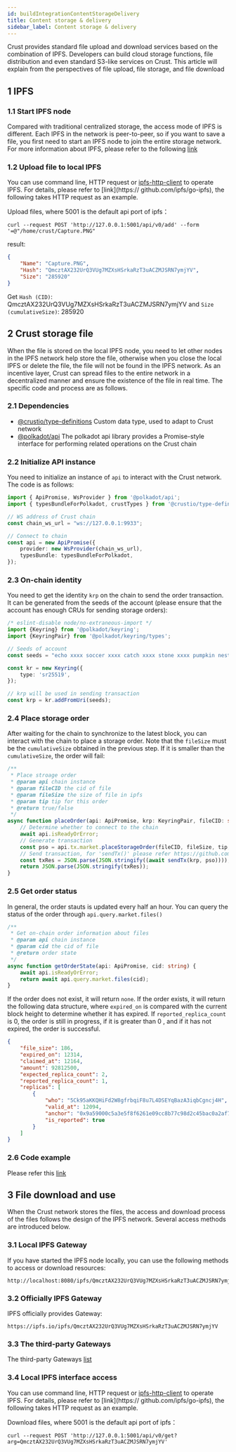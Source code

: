 ```yaml
---
id: buildIntegrationContentStorageDelivery
title: Content storage & delivery
sidebar_label: Content storage & delivery
---
```


Crust provides standard file upload and download services based on the combination of IPFS. Developers can build cloud storage functions, file distribution and even standard S3-like services on Crust. This article will explain from the perspectives of file upload, file storage, and file download

## 1 IPFS

### 1.1 Start IPFS node

Compared with traditional centralized storage, the access mode of IPFS is different. Each IPFS in the network is peer-to-peer, so if you want to save a file, you first need to start an IPFS node to join the entire storage network. For more information about IPFS, please refer to the following [link](https://github.com/ipfs/go-ipfs)

### 1.2 Upload file to local IPFS

You can use command line, HTTP request or [ipfs-http-client](https://www.npmjs.com/package/ipfs-http-client) to operate IPFS. For details, please refer to [link](https:// github.com/ipfs/go-ipfs), the following takes HTTP request as an example.

Upload files, where 5001 is the default api port of ipfs：
```shell
curl --request POST 'http://127.0.0.1:5001/api/v0/add' --form '=@"/home/crust/Capture.PNG"
```
result:
```json
{
    "Name": "Capture.PNG",
    "Hash": "QmcztAX232UrQ3VUg7MZXsHSrkaRzT3uACZMJSRN7ymjYV",
    "Size": "285920"
}
```
Get `Hash (CID)`: QmcztAX232UrQ3VUg7MZXsHSrkaRzT3uACZMJSRN7ymjYV and `Size (cumulativeSize)`: 285920

## 2 Crust storage file

When the file is stored on the local IPFS node, you need to let other nodes in the IPFS network help store the file, otherwise when you close the local IPFS or delete the file, the file will not be found in the IPFS network. As an incentive layer, Crust can spread files to the entire network in a decentralized manner and ensure the existence of the file in real time. The specific code and process are as follows.

### 2.1 Dependencies
- [@crustio/type-definitions](https://github.com/crustio/crust.js) Custom data type, used to adapt to Crust network
- [@polkadot/api](https://github.com/polkadot-js/api) The polkadot api library provides a Promise-style interface for performing related operations on the Crust chain

### 2.2 Initialize API instance

You need to initialize an instance of `api` to interact with the Crust network. The code is as follows:

```typescript
import { ApiPromise, WsProvider } from '@polkadot/api';
import { typesBundleForPolkadot, crustTypes } from '@crustio/type-definitions';

// WS address of Crust chain
const chain_ws_url = "ws://127.0.0.1:9933";

// Connect to chain
const api = new ApiPromise({
    provider: new WsProvider(chain_ws_url),
    typesBundle: typesBundleForPolkadot,
});
```

### 2.3 On-chain identity

You need to get the identity `krp` on the chain to send the order transaction. It can be generated from the seeds of the account (please ensure that the account has enough CRUs for sending storage orders):

```typescript
/* eslint-disable node/no-extraneous-import */
import {Keyring} from '@polkadot/keyring';
import {KeyringPair} from '@polkadot/keyring/types';

// Seeds of account
const seeds = "echo xxxx soccer xxxx catch xxxx stone xxxx pumpkin nest merge xxxx";

const kr = new Keyring({
    type: 'sr25519',
});

// krp will be used in sending transaction
const krp = kr.addFromUri(seeds);
```

### 2.4 Place storage order

After waiting for the chain to synchronize to the latest block, you can interact with the chain to place a storage order. Note that the `fileSize` must be the `cumulativeSize` obtained in the previous step. If it is smaller than the `cumulativeSize`, the order will fail:

```typescript
/**
 * Place stroage order
 * @param api chain instance
 * @param fileCID the cid of file
 * @param fileSize the size of file in ipfs
 * @param tip tip for this order
 * @return true/false
 */
async function placeOrder(api: ApiPromise, krp: KeyringPair, fileCID: string, fileSize: number, tip: number) {
    // Determine whether to connect to the chain
    await api.isReadyOrError;
    // Generate transaction
    const pso = api.tx.market.placeStorageOrder(fileCID, fileSize, tip, false);
    // Send transaction, for 'sendTx()' please refer https://github.com/crustio/crust-demo/blob/main/sample-store-demo/src/utils.ts
    const txRes = JSON.parse(JSON.stringify((await sendTx(krp, pso))));
    return JSON.parse(JSON.stringify(txRes));
}
```

### 2.5 Get order status

In general, the order stauts is updated every half an hour. You can query the status of the order through `api.query.market.files()`

```typescript
/**
 * Get on-chain order information about files
 * @param api chain instance
 * @param cid the cid of file
 * @return order state
 */
async function getOrderState(api: ApiPromise, cid: string) {
    await api.isReadyOrError;
    return await api.query.market.files(cid);
}
```

If the order does not exist, it will return `none`. If the order exists, it will return the following data structure, where `expired_on` is compared with the current block height to determine whether it has expired. If `reported_replica_count` is 0, the order is still in progress, if it is greater than 0 , and if it has not expired, the order is successful.

```json
{
	"file_size": 186,
	"expired_on": 12314,
	"claimed_at": 12164,
	"amount": 92812500,
	"expected_replica_count": 2,
	"reported_replica_count": 1,
	"replicas": [
		{
			"who": "5Ck95aKKQHiFd2W8gfrbqiF8u7L4DSEYqBazA3iqbCgncj4H",
			"valid_at": 12094,
			"anchor": "0x9a59000c5a3e5f8f6261e09cc8b77c98d2c45bac0a2af7a151d97a392b927b074c6d580053e50f11325ca0dc3f2135eb4372b6f4e73329f99705208a31c4d728",
			"is_reported": true
		}
	]
}
```

### 2.6 Code example

Please refer this [link](https://github.com/crustio/crust-demo)

## 3 File download and use

When the Crust network stores the files, the access and download process of the files follows the design of the IPFS network. Several access methods are introduced below.

### 3.1 Local IPFS Gateway

If you have started the IPFS node locally, you can use the following methods to access or download resources:

```
http://localhost:8080/ipfs/QmcztAX232UrQ3VUg7MZXsHSrkaRzT3uACZMJSRN7ymjYV
```

### 3.2 Officially IPFS Gateway

IPFS officially provides Gateway:
```
https://ipfs.io/ipfs/QmcztAX232UrQ3VUg7MZXsHSrkaRzT3uACZMJSRN7ymjYV
```

### 3.3 The third-party Gateways

The third-party Gateways [list](https://ipfs.github.io/public-gateway-checker)

### 3.4 Local IPFS interface access

You can use command line, HTTP request or [ipfs-http-client](https://www.npmjs.com/package/ipfs-http-client) to operate IPFS. For details, please refer to [link](https:// github.com/ipfs/go-ipfs), the following takes HTTP request as an example.

Download files, where 5001 is the default api port of ipfs：
```shell
curl --request POST 'http://127.0.0.1:5001/api/v0/get?arg=QmcztAX232UrQ3VUg7MZXsHSrkaRzT3uACZMJSRN7ymjYV'
```

